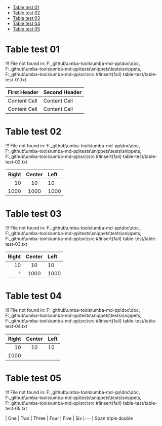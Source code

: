   - [Table test 01](#user-content-table-test-01)
  - [Table test 02](#user-content-table-test-02)
  - [Table test 03](#user-content-table-test-03)
  - [Table test 04](#user-content-table-test-04)
  - [Table test 05](#user-content-table-test-05)


# Table test 01

!!! File not found in: F:\_github\umba-tools\umba-md-pp\doc\doc, F:\_github\umba-tools\umba-md-pp\tests\snippets\tests\snippets, F:\_github\umba-tools\umba-md-pp\src\src
#!insert{fail}              table-test/table-test-01.txt

First Header  | Second Header
------------- | -------------
Content Cell  | Content Cell
Content Cell  | Content Cell



# Table test 02

!!! File not found in: F:\_github\umba-tools\umba-md-pp\doc\doc, F:\_github\umba-tools\umba-md-pp\tests\snippets\tests\snippets, F:\_github\umba-tools\umba-md-pp\src\src
#!insert{fail}              table-test/table-test-02.txt

| Right | Center | Left  |
| ----: | :----: | :---- |
| 10    | 10     | 10    |
| 1000  | 1000   | 1000  |



# Table test 03

!!! File not found in: F:\_github\umba-tools\umba-md-pp\doc\doc, F:\_github\umba-tools\umba-md-pp\tests\snippets\tests\snippets, F:\_github\umba-tools\umba-md-pp\src\src
#!insert{fail}              table-test/table-test-03.txt

| Right | Center | Left  |
| ----: | :----: | :---- |
| 10    | 10     | 10    |
| ^     | 1000   | 1000  |



# Table test 04

!!! File not found in: F:\_github\umba-tools\umba-md-pp\doc\doc, F:\_github\umba-tools\umba-md-pp\tests\snippets\tests\snippets, F:\_github\umba-tools\umba-md-pp\src\src
#!insert{fail}              table-test/table-test-04.txt

| Right | Center | Left  |
| ----: | :----: | :---- |
| 10    | 10     | 10    |
| 1000  |||



# Table test 05

!!! File not found in: F:\_github\umba-tools\umba-md-pp\doc\doc, F:\_github\umba-tools\umba-md-pp\tests\snippets\tests\snippets, F:\_github\umba-tools\umba-md-pp\src\src
#!insert{fail}              table-test/table-test-05.txt

| One    | Two | Three | Four    | Five  | Six 
|---
| Span <td colspan=3>triple  <td colspan=2>double




